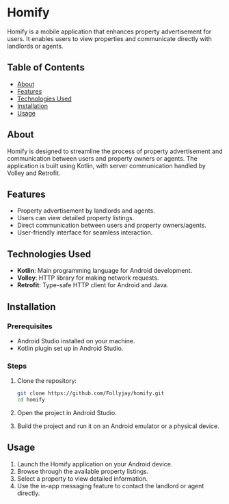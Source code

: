 # Homify

Homify is a mobile application that enhances property advertisement for users. It enables users to view properties and communicate directly with landlords or agents.

## Table of Contents

- [About](#about)
- [Features](#features)
- [Technologies Used](#technologies-used)
- [Installation](#installation)
- [Usage](#usage)

## About

Homify is designed to streamline the process of property advertisement and communication between users and property owners or agents. The application is built using Kotlin, with server communication handled by Volley and Retrofit.

## Features

- Property advertisement by landlords and agents.
- Users can view detailed property listings.
- Direct communication between users and property owners/agents.
- User-friendly interface for seamless interaction.

## Technologies Used

- **Kotlin**: Main programming language for Android development.
- **Volley**: HTTP library for making network requests.
- **Retrofit**: Type-safe HTTP client for Android and Java.

## Installation

### Prerequisites

- Android Studio installed on your machine.
- Kotlin plugin set up in Android Studio.

### Steps

1. Clone the repository:
    ```bash
    git clone https://github.com/Follyjay/homify.git
    cd homify
    ```

2. Open the project in Android Studio.

3. Build the project and run it on an Android emulator or a physical device.

## Usage

1. Launch the Homify application on your Android device.
2. Browse through the available property listings.
3. Select a property to view detailed information.
4. Use the in-app messaging feature to contact the landlord or agent directly.
